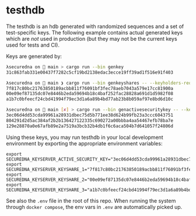 # testhdb

The testhdb is an hdb generated with randomized sequences and a set of test-specific keys. The following example contains actual generated keys which are _not_ used in production (but they may not be the current keys used for tests and CI).

Keys are generated by:

```bash
λsecuredna on  main > cargo run --bin genkey
31c863fab331e00437f7282c5cf19bd2138edac3ecce19ff39ad1f516e91f403

λsecuredna on  main ❯ cargo run --bin genkeyshares -- --keyholders-required 3 --num-keyholders 3 31c863fab331e00437f7282c5cf19bd2138edac3ecce19ff39ad1f516e91f403
7f817c80bc21763850189acbb811f76091bf3fec78aeb7043a579e17cc81900a
00e09ef87135dc07e8446b2eda59694b18c4baf252fac28828a691d1d5982f08
a1b7c0bfeecf24cbd41994f79ec3d1a6a89b4bd77ab23b8b059af97e8bd6d10c

λsecuredna on  main [✘] > cargo run --bin genactivesecuritykey -- --keyholders-required 3 --keyshares 7f817c80bc21763850189acbb811f76091bf3fec78aeb7043a579e17cc81900a,00e09ef87135dc07e8446b2eda59694b18c4baf252fac28828a691d1d5982f08,a1b7c0bfeecf24cbd41994f79ec3d1a6a89b4bd77ab23b8b059af97e8bd6d10c 31c863fab331e00437f7282c5cf19bd2138edac3ecce19ff39ad1f516e91f403
3ec06d4dd53cda99961a28931dbec75d5b771ee38d624b99fb23a3ccc6043751
804291d2d5ac384af2b2b136427122335c690272a00bbba4aa54467efb78ba7e
129e28870a0e67afb89e2a7519a3bcb32b4db1f6c6aca504b7d641057f24806d

```

Using these keys, you may run testhdb in your local development environment by exporting the appropriate environment variables:
```
export SECUREDNA_KEYSERVER_ACTIVE_SECURITY_KEY="3ec06d4dd53cda99961a28931dbec75d5b771ee38d624b99fb23a3ccc6043751,804291d2d5ac384af2b2b136427122335c690272a00bbba4aa54467efb78ba7e,129e28870a0e67afb89e2a7519a3bcb32b4db1f6c6aca504b7d641057f24806d"
export SECUREDNA_KEYSERVER_KEYSHARE_1="7f817c80bc21763850189acbb811f76091bf3fec78aeb7043a579e17cc81900a"
export SECUREDNA_KEYSERVER_KEYSHARE_2="00e09ef87135dc07e8446b2eda59694b18c4baf252fac28828a691d1d5982f08"
export SECUREDNA_KEYSERVER_KEYSHARE_3="a1b7c0bfeecf24cbd41994f79ec3d1a6a89b4bd77ab23b8b059af97e8bd6d10c"
```

See also the `.env` file in the root of this repo. When running the system through `docker compose`, the env vars in `.env` are automatically picked up.
